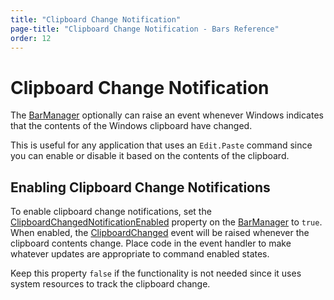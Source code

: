 ```yaml
---
title: "Clipboard Change Notification"
page-title: "Clipboard Change Notification - Bars Reference"
order: 12
---
```

# Clipboard Change Notification

The [BarManager](xref:@ActiproUIRoot.Controls.Bars.BarManager) optionally can raise an event whenever Windows indicates that the contents of the Windows clipboard have changed.

This is useful for any application that uses an `Edit.Paste` command since you can enable or disable it based on the contents of the clipboard.

## Enabling Clipboard Change Notifications

To enable clipboard change notifications, set the [ClipboardChangedNotificationEnabled](xref:@ActiproUIRoot.Controls.Bars.BarManager.ClipboardChangedNotificationEnabled) property on the [BarManager](xref:@ActiproUIRoot.Controls.Bars.BarManager) to `true`.  When enabled, the [ClipboardChanged](xref:@ActiproUIRoot.Controls.Bars.BarManager.ClipboardChanged) event will be raised whenever the clipboard contents change.  Place code in the event handler to make whatever updates are appropriate to command enabled states.

Keep this property `false` if the functionality is not needed since it uses system resources to track the clipboard change.
